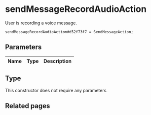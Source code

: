 # sendMessageRecordAudioAction
User is recording a voice message.

```
sendMessageRecordAudioAction#d52f73f7 = SendMessageAction;
```

## Parameters
| Name | Type | Description |
| ---- | :----: | ----------- |


## Type
This constructor does not require any parameters.

## Related pages
